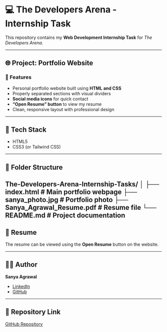 # 💻 The Developers Arena - Internship Task

This repository contains my **Web Development Internship Task** for *The Developers Arena*.

---

## 🌐 Project: Portfolio Website

### 🚀 Features
- Personal portfolio website built using **HTML and CSS**
- Properly separated sections with visual dividers
- **Social media icons** for quick contact
- **“Open Resume” button** to view my resume
- Clean, responsive layout with professional design

---

## 🧰 Tech Stack
- HTML5  
- CSS3 (or Tailwind CSS)

---

## 📂 Folder Structure
The-Developers-Arena-Internship-Tasks/
│
├── index.html                 # Main portfolio webpage
├── sanya_photo.jpg            # Portfolio photo
├── Sanya_Agrawal_Resume.pdf   # Resume file
└── README.md                  # Project documentation
---

## 📄 Resume
The resume can be viewed using the **Open Resume** button on the website.

---

## 👩‍💻 Author
**Sanya Agrawal**

- [LinkedIn](https://www.linkedin.com/in/sanyaagrawal/)
- [GitHub](https://github.com/sanya008x)

---

## 🔗 Repository Link
[GitHub Repository](https://github.com/sanya008x/The-Developers-Arena-Internship-Tasks)
